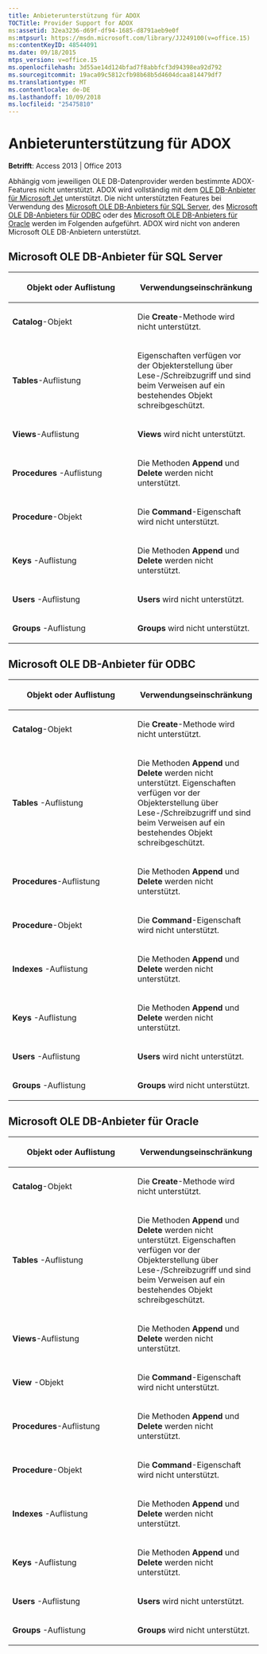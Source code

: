 ```yaml
---
title: Anbieterunterstützung für ADOX
TOCTitle: Provider Support for ADOX
ms:assetid: 32ea3236-d69f-df94-1685-d8791aeb9e0f
ms:mtpsurl: https://msdn.microsoft.com/library/JJ249100(v=office.15)
ms:contentKeyID: 48544091
ms.date: 09/18/2015
mtps_version: v=office.15
ms.openlocfilehash: 3d55ae14d124bfad7f8abbfcf3d94398ea92d792
ms.sourcegitcommit: 19aca09c5812cfb98b68b5d4604dcaa814479df7
ms.translationtype: MT
ms.contentlocale: de-DE
ms.lasthandoff: 10/09/2018
ms.locfileid: "25475810"
---
```

# <a name="provider-support-for-adox"></a>Anbieterunterstützung für ADOX


**Betrifft**: Access 2013 | Office 2013

Abhängig vom jeweiligen OLE DB-Datenprovider werden bestimmte ADOX-Features nicht unterstützt. ADOX wird vollständig mit dem [OLE DB-Anbieter für Microsoft Jet](microsoft-ole-db-provider-for-microsoft-jet.md) unterstützt. Die nicht unterstützten Features bei Verwendung des [Microsoft OLE DB-Anbieters für SQL Server](microsoft-ole-db-provider-for-sql-server.md), des [Microsoft OLE DB-Anbieters für ODBC](microsoft-ole-db-provider-for-odbc.md) oder des [Microsoft OLE DB-Anbieters für Oracle](microsoft-ole-db-provider-for-oracle.md) werden im Folgenden aufgeführt. ADOX wird nicht von anderen Microsoft OLE DB-Anbietern unterstützt.

## <a name="microsoft-ole-db-provider-for-sql-server"></a>Microsoft OLE DB-Anbieter für SQL Server

<table>
<colgroup>
<col style="width: 50%" />
<col style="width: 50%" />
</colgroup>
<thead>
<tr class="header">
<th><p>Objekt oder Auflistung</p></th>
<th><p>Verwendungseinschränkung</p></th>
</tr>
</thead>
<tbody>
<tr class="odd">
<td><p><strong>Catalog</strong>-Objekt</p></td>
<td><p>Die <strong>Create</strong>-Methode wird nicht unterstützt.</p></td>
</tr>
<tr class="even">
<td><p><strong>Tables</strong>-Auflistung</p></td>
<td><p>Eigenschaften verfügen vor der Objekterstellung über Lese-/Schreibzugriff und sind beim Verweisen auf ein bestehendes Objekt schreibgeschützt.</p></td>
</tr>
<tr class="odd">
<td><p><strong>Views</strong>-Auflistung</p></td>
<td><p><strong>Views</strong> wird nicht unterstützt.</p></td>
</tr>
<tr class="even">
<td><p><strong>Procedures</strong> -Auflistung</p></td>
<td><p>Die Methoden <strong>Append</strong> und <strong>Delete</strong> werden nicht unterstützt.</p></td>
</tr>
<tr class="odd">
<td><p><strong>Procedure</strong>-Objekt</p></td>
<td><p>Die  <strong>Command</strong>-Eigenschaft wird nicht unterstützt.</p></td>
</tr>
<tr class="even">
<td><p><strong>Keys</strong> -Auflistung</p></td>
<td><p>Die Methoden <strong>Append</strong> und <strong>Delete</strong> werden nicht unterstützt.</p></td>
</tr>
<tr class="odd">
<td><p><strong>Users</strong> -Auflistung</p></td>
<td><p><strong>Users</strong> wird nicht unterstützt.</p></td>
</tr>
<tr class="even">
<td><p><strong>Groups</strong> -Auflistung</p></td>
<td><p><strong>Groups</strong> wird nicht unterstützt.</p></td>
</tr>
</tbody>
</table>


## <a name="microsoft-ole-db-provider-for-odbc"></a>Microsoft OLE DB-Anbieter für ODBC

<table>
<colgroup>
<col style="width: 50%" />
<col style="width: 50%" />
</colgroup>
<thead>
<tr class="header">
<th><p>Objekt oder Auflistung</p></th>
<th><p>Verwendungseinschränkung</p></th>
</tr>
</thead>
<tbody>
<tr class="odd">
<td><p><strong>Catalog</strong>-Objekt</p></td>
<td><p>Die <strong>Create</strong>-Methode wird nicht unterstützt.</p></td>
</tr>
<tr class="even">
<td><p><strong>Tables</strong> -Auflistung</p></td>
<td><p>Die Methoden <strong>Append</strong> und <strong>Delete</strong> werden nicht unterstützt.
 Eigenschaften verfügen vor der Objekterstellung über Lese-/Schreibzugriff und sind beim Verweisen auf ein bestehendes Objekt schreibgeschützt.</p></td>
</tr>
<tr class="odd">
<td><p><strong>Procedures</strong>-Auflistung</p></td>
<td><p>Die Methoden <strong>Append</strong> und <strong>Delete</strong> werden nicht unterstützt.</p></td>
</tr>
<tr class="even">
<td><p><strong>Procedure</strong>-Objekt</p></td>
<td><p>Die  <strong>Command</strong>-Eigenschaft wird nicht unterstützt.</p></td>
</tr>
<tr class="odd">
<td><p><strong>Indexes</strong> -Auflistung</p></td>
<td><p>Die Methoden <strong>Append</strong> und <strong>Delete</strong> werden nicht unterstützt.</p></td>
</tr>
<tr class="even">
<td><p><strong>Keys</strong> -Auflistung</p></td>
<td><p>Die Methoden <strong>Append</strong> und <strong>Delete</strong> werden nicht unterstützt.</p></td>
</tr>
<tr class="odd">
<td><p><strong>Users</strong> -Auflistung</p></td>
<td><p><strong>Users</strong> wird nicht unterstützt.</p></td>
</tr>
<tr class="even">
<td><p><strong>Groups</strong> -Auflistung</p></td>
<td><p><strong>Groups</strong> wird nicht unterstützt.</p></td>
</tr>
</tbody>
</table>


## <a name="microsoft-ole-db-provider-for-oracle"></a>Microsoft OLE DB-Anbieter für Oracle

<table>
<colgroup>
<col style="width: 50%" />
<col style="width: 50%" />
</colgroup>
<thead>
<tr class="header">
<th><p>Objekt oder Auflistung</p></th>
<th><p>Verwendungseinschränkung</p></th>
</tr>
</thead>
<tbody>
<tr class="odd">
<td><p><strong>Catalog</strong>-Objekt</p></td>
<td><p>Die <strong>Create</strong>-Methode wird nicht unterstützt.</p></td>
</tr>
<tr class="even">
<td><p><strong>Tables</strong> -Auflistung</p></td>
<td><p>Die Methoden <strong>Append</strong> und <strong>Delete</strong> werden nicht unterstützt.
 Eigenschaften verfügen vor der Objekterstellung über Lese-/Schreibzugriff und sind beim Verweisen auf ein bestehendes Objekt schreibgeschützt.</p></td>
</tr>
<tr class="odd">
<td><p><strong>Views</strong>-Auflistung</p></td>
<td><p>Die Methoden <strong>Append</strong> und <strong>Delete</strong> werden nicht unterstützt.</p></td>
</tr>
<tr class="even">
<td><p><strong>View</strong> -Objekt</p></td>
<td><p>Die  <strong>Command</strong>-Eigenschaft wird nicht unterstützt.</p></td>
</tr>
<tr class="odd">
<td><p><strong>Procedures</strong>-Auflistung</p></td>
<td><p>Die Methoden <strong>Append</strong> und <strong>Delete</strong> werden nicht unterstützt.</p></td>
</tr>
<tr class="even">
<td><p><strong>Procedure</strong>-Objekt</p></td>
<td><p>Die  <strong>Command</strong>-Eigenschaft wird nicht unterstützt.</p></td>
</tr>
<tr class="odd">
<td><p><strong>Indexes</strong> -Auflistung</p></td>
<td><p>Die Methoden <strong>Append</strong> und <strong>Delete</strong> werden nicht unterstützt.</p></td>
</tr>
<tr class="even">
<td><p><strong>Keys</strong> -Auflistung</p></td>
<td><p>Die Methoden <strong>Append</strong> und <strong>Delete</strong> werden nicht unterstützt.</p></td>
</tr>
<tr class="odd">
<td><p><strong>Users</strong> -Auflistung</p></td>
<td><p><strong>Users</strong> wird nicht unterstützt.</p></td>
</tr>
<tr class="even">
<td><p><strong>Groups</strong> -Auflistung</p></td>
<td><p><strong>Groups</strong> wird nicht unterstützt.</p></td>
</tr>
</tbody>
</table>

